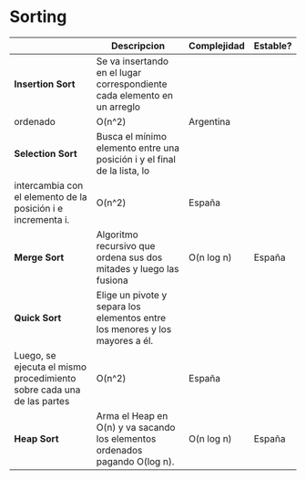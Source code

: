 # Sorting
|        | Descripcion    | Complejidad | Estable?    |
|--------|-----------|------|----------|
| **Insertion Sort** |   Se va insertando en el lugar correspondiente cada elemento en un arreglo
ordenado    | O(n^2)  | Argentina|
| **Selection Sort**   | Busca el mínimo elemento entre una posición i y el final de la lista, lo
intercambia con el elemento de la posición i e incrementa i.   | O(n^2)   | España   |
| **Merge Sort**   |  Algoritmo recursivo que ordena sus dos mitades y luego las fusiona  | O(n log n)   | España|
| **Quick Sort** |  Elige un pivote y separa los elementos entre los menores y los mayores a él.
Luego, se ejecuta el mismo procedimiento sobre cada una de las partes | O(n^2)   | España|
| **Heap Sort**   |  Arma el Heap en O(n) y va sacando los elementos ordenados pagando O(log n). | O(n log n)   | España|
